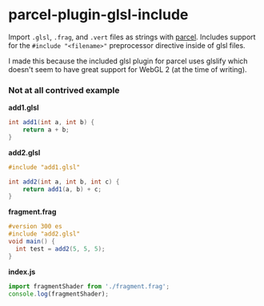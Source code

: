 # parcel-plugin-glsl-include

Import `.glsl`, `.frag`, and `.vert` files as strings with [parcel](https://github.com/parcel-bundler/parcel). Includes support for the `#include "<filename>"` preprocessor directive inside of glsl files.

I made this because the included glsl plugin for parcel uses glslify which doesn't seem to have great support for WebGL 2 (at the time of writing).

### Not at all contrived example
**add1.glsl**
```glsl
int add1(int a, int b) {
    return a + b;
}
```

**add2.glsl**
```glsl
#include "add1.glsl"

int add2(int a, int b, int c) {
    return add1(a, b) + c;
}
```

**fragment.frag**
```glsl
#version 300 es
#include "add2.glsl"
void main() {
  int test = add2(5, 5, 5);
}
```

**index.js**
```js
import fragmentShader from './fragment.frag';
console.log(fragmentShader);
```

